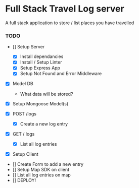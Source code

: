 # Full Stack Travel Log server

A full stack application to store / list places you have travelled

### TODO

- [] Setup Server

  - [x] Install dependancies
  - [x] Install / Setup Linter
  - [x] Setup Express App
  - [x] Setup Not Found and Error Middleware

- [x] Model DB

  - What data will be stored?

- [x] Setup Mongoose Model(s)
- [x] POST /logs
  - [x] Create a new log entry
- [x] GET / logs
  - [x] List all log entries
- [x] Setup Client
- [] Create Form to add a new entry
- [] Setup Map SDK on client
- [] List all log entries on map
- [] DEPLOY!
